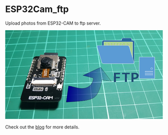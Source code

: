 # ESP32Cam_ftp

Upload photos from ESP32-CAM to ftp server.

![Imagen](esp32_cam_ftp.png)

Check out the [blog](http://www.gsampallo.com/blog/?p=686) for more details.
